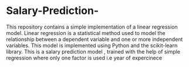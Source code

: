 # Salary-Prediction-
This repository contains a simple implementation of a linear regression model. Linear regression is a statistical method used to model the relationship between a dependent variable and one or more independent variables. This model is implemented using Python and the scikit-learn library. This is a salary prediction model , trained with the help of simple regression where only one factor is used i.e year of expercinece
